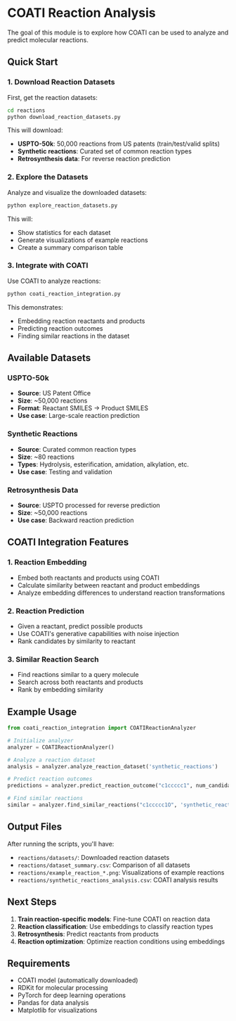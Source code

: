 # COATI Reaction Analysis

The goal of this module is to explore how COATI can be used to analyze and predict molecular reactions.

## Quick Start

### 1. Download Reaction Datasets

First, get the reaction datasets:

```bash
cd reactions
python download_reaction_datasets.py
```

This will download:
- **USPTO-50k**: 50,000 reactions from US patents (train/test/valid splits)
- **Synthetic reactions**: Curated set of common reaction types
- **Retrosynthesis data**: For reverse reaction prediction

### 2. Explore the Datasets

Analyze and visualize the downloaded datasets:

```bash
python explore_reaction_datasets.py
```

This will:
- Show statistics for each dataset
- Generate visualizations of example reactions
- Create a summary comparison table

### 3. Integrate with COATI

Use COATI to analyze reactions:

```bash
python coati_reaction_integration.py
```

This demonstrates:
- Embedding reaction reactants and products
- Predicting reaction outcomes
- Finding similar reactions in the dataset

## Available Datasets

### USPTO-50k
- **Source**: US Patent Office
- **Size**: ~50,000 reactions
- **Format**: Reactant SMILES → Product SMILES
- **Use case**: Large-scale reaction prediction

### Synthetic Reactions
- **Source**: Curated common reaction types
- **Size**: ~80 reactions
- **Types**: Hydrolysis, esterification, amidation, alkylation, etc.
- **Use case**: Testing and validation

### Retrosynthesis Data
- **Source**: USPTO processed for reverse prediction
- **Size**: ~50,000 reactions
- **Use case**: Backward reaction prediction

## COATI Integration Features

### 1. Reaction Embedding
- Embed both reactants and products using COATI
- Calculate similarity between reactant and product embeddings
- Analyze embedding differences to understand reaction transformations

### 2. Reaction Prediction
- Given a reactant, predict possible products
- Use COATI's generative capabilities with noise injection
- Rank candidates by similarity to reactant

### 3. Similar Reaction Search
- Find reactions similar to a query molecule
- Search across both reactants and products
- Rank by embedding similarity

## Example Usage

```python
from coati_reaction_integration import COATIReactionAnalyzer

# Initialize analyzer
analyzer = COATIReactionAnalyzer()

# Analyze a reaction dataset
analysis = analyzer.analyze_reaction_dataset('synthetic_reactions')

# Predict reaction outcomes
predictions = analyzer.predict_reaction_outcome("c1ccccc1", num_candidates=10)

# Find similar reactions
similar = analyzer.find_similar_reactions("c1ccccc1O", 'synthetic_reactions', top_k=5)
```

## Output Files

After running the scripts, you'll have:

- `reactions/datasets/`: Downloaded reaction datasets
- `reactions/dataset_summary.csv`: Comparison of all datasets
- `reactions/example_reaction_*.png`: Visualizations of example reactions
- `reactions/synthetic_reactions_analysis.csv`: COATI analysis results

## Next Steps

1. **Train reaction-specific models**: Fine-tune COATI on reaction data
2. **Reaction classification**: Use embeddings to classify reaction types
3. **Retrosynthesis**: Predict reactants from products
4. **Reaction optimization**: Optimize reaction conditions using embeddings

## Requirements

- COATI model (automatically downloaded)
- RDKit for molecular processing
- PyTorch for deep learning operations
- Pandas for data analysis
- Matplotlib for visualizations